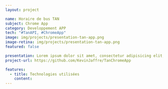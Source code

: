 ```yaml
---
layout: project

name: Horaire de bus TAN
subject: Chrome App
category: Developpement APP
tech: "#TanAPI, #ChromeApp"
image: img/projects/presentation-tan-app.png
image-retina: img/projects/presentation-tan-app.png
featured: false

presentation: Lorem ipsum dolor sit amet, consectetur adipisicing elit, sed do eiusmod tempor incididunt ut labore et dolore magna aliqua. Ut enim ad minim veniam, quis nostrud exercitation ullamco laboris nisi ut aliquip ex ea commodo consequat. Duis aute irure dolor in reprehenderit in voluptate velit esse cillum dolore eu fugiat nulla pariatur. Excepteur sint occaecat cupidatat non proident, sunt in culpa qui officia deserunt mollit anim id est laborum.
project-url: https://github.com/KevinJaffre/TanChromeApp

features:
  - title: Technologies utilisées
    content:
---
```

